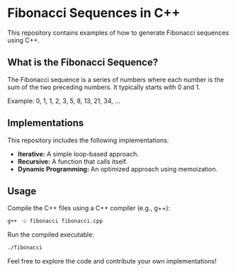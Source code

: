 # Fibonacci Sequences in C++

This repository contains examples of how to generate Fibonacci sequences using C++.

## What is the Fibonacci Sequence?

The Fibonacci sequence is a series of numbers where each number is the sum of the two preceding numbers. It typically starts with 0 and 1.

Example: 0, 1, 1, 2, 3, 5, 8, 13, 21, 34, ...

## Implementations

This repository includes the following implementations:

- **Iterative:**  A simple loop-based approach.
- **Recursive:**  A function that calls itself.
- **Dynamic Programming:** An optimized approach using memoization.

## Usage

Compile the C++ files using a C++ compiler (e.g., g++):

```bash
g++ -o fibonacci fibonacci.cpp
```

Run the compiled executable:

```bash
./fibonacci
```

Feel free to explore the code and contribute your own implementations!
